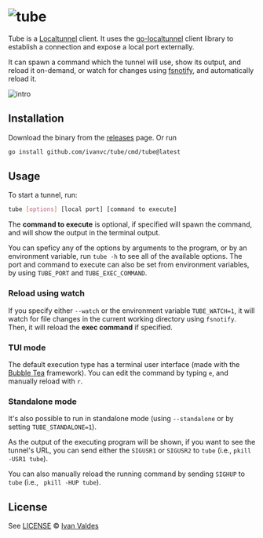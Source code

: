 # ![tube](http://ivan.vc/tube/images/logo.png "tube")

Tube is a [Localtunnel] client. It uses the [go-localtunnel] client library to
establish a connection and expose a local port externally.

It can spawn a command which the tunnel will use, show its output, and reload it
on-demand, or watch for changes using [fsnotify], and automatically reload it.

![intro](http://ivan.vc/tube/images/intro.gif)

## Installation

Download the binary from the [releases] page. Or run

```bash
go install github.com/ivanvc/tube/cmd/tube@latest
```

## Usage

To start a tunnel, run:

```bash
tube [options] [local port] [command to execute]
```

The **command to execute** is optional, if specified will spawn the command, and
will show the output in the terminal output.

You can speficy any of the options by arguments to the program, or by an
environment variable, run `tube -h` to see all of the available options. The
port and command to execute can also be set from environment variables, by using
`TUBE_PORT` and `TUBE_EXEC_COMMAND`.

### Reload using watch

If you specify either `--watch` or the environment variable `TUBE_WATCH=1`, it
will watch for file changes in the current working directory using `fsnotify`.
Then, it will reload the **exec command** if specified.

### TUI mode

The default execution type has a terminal user interface (made with the
[Bubble Tea] framework). You can edit the command by typing `e`, and manually
reload with `r`.

<tui demo.gif>

### Standalone mode

It's also possible to run in standalone mode (using `--standalone` or by setting
`TUBE_STANDALONE=1`).

As the output of the executing program will be shown, if you want to see the
tunnel's URL, you can send either the `SIGUSR1` or `SIGUSR2` to `tube` (i.e.,
`pkill -USR1 tube`).

You can also manually reload the running command by sending `SIGHUP` to `tube`
(i.e., ` pkill -HUP tube`).

<standalone demo.gif>

## License

See [LICENSE](LICENSE) © [Ivan Valdes](https://github.com/ivanvc/)

[Localtunnel]: https://localtunnel.me
[go-localtunnel]: https://github.com/localtunnel/go-localtunnel
[releases]: https://github.com/ivanvc/tube/releases
[fsnotify]: https://github.com/fsnotify/fsnotify
[Bubble Tea]: https://github.com/charmbracelet/bubbletea

